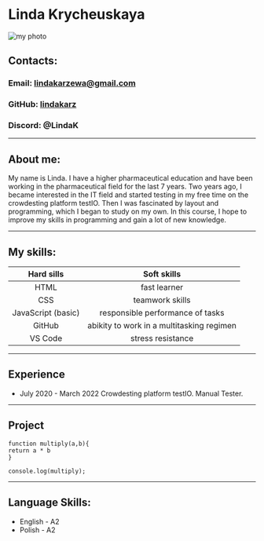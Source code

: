 # Linda Krycheuskaya

![my photo](https://sun9-67.userapi.com/impf/K-ykaFUqlQugkMdztbUODp1JH8NUzKQAaO8Qjw/NPs5yXpoTig.jpg?size=1280x1100&quality=96&sign=5b6ca9ce1cd23cb3e0129166c634c436&type=album)

## Contacts:
### Email: lindakarzewa@gmail.com

### GitHub: [lindakarz](https://github.com/LindaKarz)

### Discord: @LindaK

****************
## About me:

My name is Linda. I have a higher pharmaceutical education and have been working in the pharmaceutical field for the last 7 years.
Two years ago, I became interested in the IT field and started testing in my free time on the crowdesting platform testIO. Then I was fascinated by layout and programming, which I began to study on my own. In this course, I hope to improve my skills in programming and gain a lot of new knowledge.

****************


## My skills:
|     Hard sills     |                Soft skills                |
|:------------------:|:-----------------------------------------:|
|        HTML        |                fast learner               |
|         CSS        |              teamwork skills              |
| JavaScript (basic) |      responsible performance of tasks     |
|       GitHub       | abikity to work in a multitasking regimen |
|       VS Code      |             stress resistance             |

**********************
## Experience
* July 2020 - March 2022 Crowdesting platform testIO. Manual Tester.
*******************
## Project
 ```
 function multiply(a,b){
 return a * b
}

console.log(multiply);
```
 ********************
## Language Skills:
* English - A2
* Polish - A2